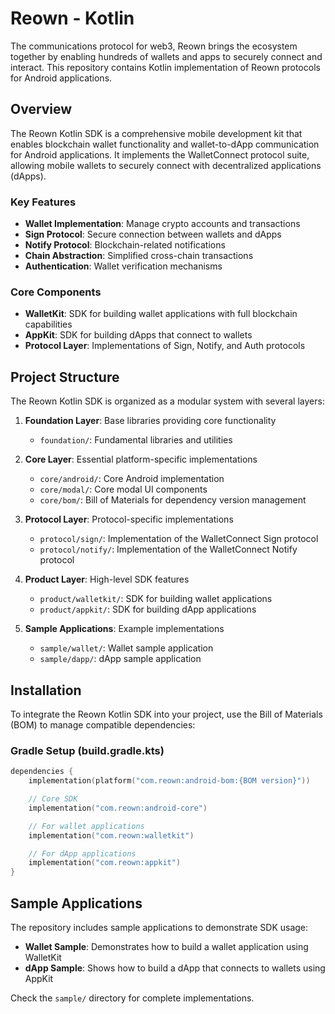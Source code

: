 # **Reown - Kotlin**

The communications protocol for web3, Reown brings the ecosystem together by enabling hundreds of wallets and apps to securely connect and interact. This repository contains Kotlin implementation of
Reown protocols for Android applications.

## Overview

The Reown Kotlin SDK is a comprehensive mobile development kit that enables blockchain wallet functionality and wallet-to-dApp communication for Android applications. It implements the WalletConnect protocol suite, allowing mobile wallets to securely connect with decentralized applications (dApps).

### Key Features

- **Wallet Implementation**: Manage crypto accounts and transactions
- **Sign Protocol**: Secure connection between wallets and dApps
- **Notify Protocol**: Blockchain-related notifications
- **Chain Abstraction**: Simplified cross-chain transactions
- **Authentication**: Wallet verification mechanisms

### Core Components

- **WalletKit**: SDK for building wallet applications with full blockchain capabilities
- **AppKit**: SDK for building dApps that connect to wallets
- **Protocol Layer**: Implementations of Sign, Notify, and Auth protocols

## Project Structure

The Reown Kotlin SDK is organized as a modular system with several layers:

1. **Foundation Layer**: Base libraries providing core functionality
   - `foundation/`: Fundamental libraries and utilities

2. **Core Layer**: Essential platform-specific implementations
   - `core/android/`: Core Android implementation
   - `core/modal/`: Core modal UI components
   - `core/bom/`: Bill of Materials for dependency version management

3. **Protocol Layer**: Protocol-specific implementations
   - `protocol/sign/`: Implementation of the WalletConnect Sign protocol
   - `protocol/notify/`: Implementation of the WalletConnect Notify protocol

4. **Product Layer**: High-level SDK features
   - `product/walletkit/`: SDK for building wallet applications
   - `product/appkit/`: SDK for building dApp applications

5. **Sample Applications**: Example implementations
   - `sample/wallet/`: Wallet sample application
   - `sample/dapp/`: dApp sample application

## Installation

To integrate the Reown Kotlin SDK into your project, use the Bill of Materials (BOM) to manage compatible dependencies:

### Gradle Setup (build.gradle.kts)

```kotlin
dependencies {
    implementation(platform("com.reown:android-bom:{BOM version}"))

    // Core SDK
    implementation("com.reown:android-core")

    // For wallet applications
    implementation("com.reown:walletkit")

    // For dApp applications
    implementation("com.reown:appkit")
}
```



## Sample Applications

The repository includes sample applications to demonstrate SDK usage:

- **Wallet Sample**: Demonstrates how to build a wallet application using WalletKit
- **dApp Sample**: Shows how to build a dApp that connects to wallets using AppKit

Check the `sample/` directory for complete implementations.

